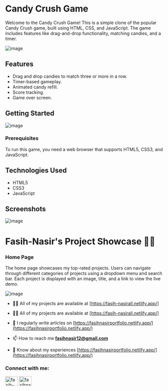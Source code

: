 # Candy Crush Game

Welcome to the Candy Crush Game! This is a simple clone of the popular Candy Crush game, built using HTML, CSS, and JavaScript. The game includes features like drag-and-drop functionality, matching candies, and a timer.

![image](https://github.com/user-attachments/assets/444f1fb6-6a9f-4f8f-ba07-951b6ded97aa)



## Features

- Drag and drop candies to match three or more in a row.
- Timer-based gameplay.
- Animated candy refill.
- Score tracking.
- Game over screen.

## Getting Started
![image](https://github.com/user-attachments/assets/e994df73-0b1e-4141-b8e9-0ee3d67cfd15)

### Prerequisites

To run this game, you need a web browser that supports HTML5, CSS3, and JavaScript.

## Technologies Used

- HTML5
- CSS3
- JavaScript

## Screenshots
![image](https://github.com/user-attachments/assets/72d2481e-12e1-472f-86a6-13d3326be085)
# Fasih-Nasir's Project Showcase 🎇📌



### Home Page

The home page showcases my top-rated projects. Users can navigate through different categories of projects using a dropdown menu and search bar. Each project is displayed with an image, title, and a link to view the live demo.

![image](https://github.com/user-attachments/assets/59ff1785-18a4-4f93-b23a-f111a944f97a) 
- 👨‍💻 All of my projects are available at [https://fasih-nasirall.netlify.app/]
- 👨‍💻 All of my projects are available at [https://fasih-nasirall.netlify.app/]

- 📝 I regularly write articles on [https://fasihnasirportfolio.netlify.app/](https://fasihnasirportfolio.netlify.app/)

- 📫 How to reach me **fasihnasir12@gmail.com**

- 📄 Know about my experiences [https://fasihnasirportfolio.netlify.app/](https://fasihnasirportfolio.netlify.app/)

<h3 align="left">Connect with me:</h3>
<p align="left">
<a href="https://www.linkedin.com/in/fasih-nasir-830959252/" target="blank"><img align="center" src="https://raw.githubusercontent.com/rahuldkjain/github-profile-readme-generator/master/src/images/icons/Social/linked-in-alt.svg" alt="fasih-nasir" height="30" width="40" /></a>
<a href="https://www.facebook.com/profile.php?id=61550661127214&__cft__[0]=AZXhjvf3WTk2ymE3m0SfWANLefMQhtPC-dUiYAgllgPpEtD5IDZ-5olzVV_X2I3tHIC3_nPRlKFwAAzYgkH0Uz7Xm3TmGwHsUUWF9MGbo1D64JfpL6_NaA22nqgxLDE7tYGkUZwRaQItx4eQAW09B08CgUzgQrZm3-9_7N6fTTHocl3wb_4i1QsqIWlx-6nayx0&__tn__=-]C%2CP-R" target="blank"><img align="center" src="https://raw.githubusercontent.com/rahuldkjain/github-profile-readme-generator/master/src/images/icons/Social/facebook.svg" alt="fasihnasir" height="30" width="40" /></a>
</p>

